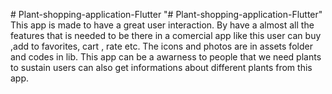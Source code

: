 #   P l a n t - s h o p p i n g - a p p l i c a t i o n - F l u t t e r 
 
 "# Plant-shopping-application-Flutter" 
This app is made to have a great user interaction. By have a almost all the features that is needed to be there in a comercial app like this user can buy ,add to favorites, cart , rate etc. The icons and photos are in assets folder and codes in lib. This app can be a awarness to people that we need plants to sustain users can also get informations about different plants from this app.
